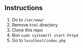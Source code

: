 ## Instructions
1. Go to `/var/www/`
2. Remove `html` directory
3. Clone this repo
4. Run `sudo systemctl start httpd`
5. Go to `localhost/index.php`
